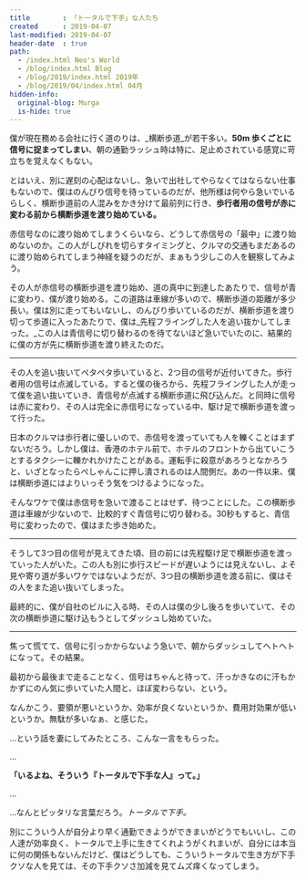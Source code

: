 ```yaml
---
title        : 「トータルで下手」な人たち
created      : 2019-04-07
last-modified: 2019-04-07
header-date  : true
path:
  - /index.html Neo's World
  - /blog/index.html Blog
  - /blog/2019/index.html 2019年
  - /blog/2019/04/index.html 04月
hidden-info:
  original-blog: Murga
  is-hide: true
---
```


僕が現在務める会社に行く道のりは、_横断歩道_が若干多い。__50m 歩くごとに信号に捉まってしまい__、朝の通勤ラッシュ時は特に、足止めされている感覚に苛立ちを覚えなくもない。

とはいえ、別に遅刻の心配はないし、急いで出社してやらなくてはならない仕事もないので、僕はのんびり信号を待っているのだが、他所様は何やら急いでいるらしく、横断歩道前の人混みをかき分けて最前列に行き、__歩行者用の信号が赤に変わる前から横断歩道を渡り始めている。__

赤信号なのに渡り始めてしまうくらいなら、どうして赤信号の「最中」に渡り始めないのか。この人がしびれを切らすタイミングと、クルマの交通もまだあるのに渡り始められてしまう神経を疑うのだが、まぁもう少しこの人を観察してみよう。

その人が赤信号の横断歩道を渡り始め、道の真中に到達したあたりで、信号が青に変わり、僕が渡り始める。この道路は車線が多いので、横断歩道の距離が多少長い。僕は別に走ってもいないし、のんびり歩いているのだが、横断歩道を渡り切って歩道に入ったあたりで、僕は_先程フライングした人を追い抜かしてしまった。_この人は青信号に切り替わるのを待てないほど急いでいたのに、結果的に僕の方が先に横断歩道を渡り終えたのだ。

---

その人を追い抜いてペタペタ歩いていると、2つ目の信号が近付いてきた。歩行者用の信号は点滅している。すると僕の後ろから、先程フライングした人が走って僕を追い抜いていき、青信号が点滅する横断歩道に飛び込んだ。と同時に信号は赤に変わり、その人は完全に赤信号になっている中、駆け足で横断歩道を渡って行った。

日本のクルマは歩行者に優しいので、赤信号を渡っていても人を轢くことはまずないだろう。しかし僕は、香港のホテル前で、ホテルのフロントから出ていこうとするタクシーに轢かれかけたことがある。運転手に殺意があろうとなかろうと、いざとなったらぺしゃんこに押し潰されるのは人間側だ。あの一件以来、僕は横断歩道にはよりいっそう気をつけるようになった。

そんなワケで僕は赤信号を急いで渡ることはせず、待つことにした。この横断歩道は車線が少ないので、比較的すぐ青信号に切り替わる。30秒もすると、青信号に変わったので、僕はまた歩き始めた。

---

そうして3つ目の信号が見えてきた頃、目の前には先程駆け足で横断歩道を渡っていった人がいた。この人も別に歩行スピードが遅いようには見えないし、よそ見や寄り道が多いワケではないようだが、3つ目の横断歩道を渡る前に、僕はその人をまた追い抜いてしまった。

最終的に、僕が自社のビルに入る時、その人は僕の少し後ろを歩いていて、その次の横断歩道に駆け込もうとしてダッシュし始めていた。

---

焦って慌てて、信号に引っかからないよう急いで、朝からダッシュしてヘトヘトになって。その結果。

最初から最後まで走ることなく、信号はちゃんと待って、汗っかきなのに汗もかかずにのん気に歩いていた人間と、ほぼ変わらない、という。

なんかこう、要領が悪いというか、効率が良くないというか、費用対効果が低いというか。無駄が多いなぁ、と感じた。

…という話を妻にしてみたところ、こんな一言をもらった。

…

__「いるよね、そういう『トータルで下手な人』って。」__

…

…なんとピッタリな言葉だろう。_トータルで下手。_

別にこういう人が自分より早く通勤できようができまいがどうでもいいし、この人達が効率良く、トータルで上手に生きてくれようがくれまいが、自分には本当に何の関係もないんだけど、僕はどうしても、こういうトータルで生き方が下手クソな人を見ては、その下手クソさ加減を見てムズ痒くなってしまう。

